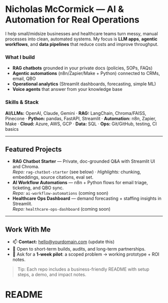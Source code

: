 # Nicholas McCormick — AI & Automation for Real Operations

I help small/midsize businesses and healthcare teams turn messy, manual processes into clean, automated systems. My focus is **LLM apps**, **agentic workflows**, and **data pipelines** that reduce costs and improve throughput.

### What I build
- **RAG chatbots** grounded in your private docs (policies, SOPs, FAQs)
- **Agentic automations** (n8n/Zapier/Make + Python) connected to CRMs, email, QBO
- **Operational analytics** (Streamlit dashboards, forecasting, simple ML)
- **Voice agents** that answer from your knowledge base

### Skills & Stack
**AI/LLMs:** OpenAI, Claude, Gemini · **RAG:** LangChain, Chroma/FAISS, Pinecone · **Python:** pandas, FastAPI, Streamlit · **Automation:** n8n, Zapier, Make · **Cloud:** Azure, AWS, GCP · **Data:** SQL · **Ops:** Git/GitHub, testing, CI basics

---

## Featured Projects
- **RAG Chatbot Starter** — Private, doc-grounded Q&A with Streamlit UI and Chroma.  
  _Repo:_ `rag-chatbot-starter` (see below) · _Highlights:_ chunking, embeddings, source citations, eval set.
- **AI Workflow Automations** — n8n + Python flows for email triage, ticketing, and QBO sync.  
  _Repo:_ `ai-workflow-automations` (coming soon)
- **Healthcare Ops Dashboard** — demand forecasting + staffing insights in Streamlit.  
  _Repo:_ `healthcare-ops-dashboard` (coming soon)

---

## Work With Me
- 📫 **Contact:** hello@yourdomain.com (update this)  
- 💼 Open to short-term builds, audits, and long-term partnerships.
- 🧪 Ask for a **1-week pilot**: a scoped problem → working prototype + ROI notes.

> Tip: Each repo includes a business-friendly README with setup steps, a demo, and impact notes.
# README
